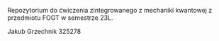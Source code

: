 Repozytorium do ćwiczenia zintegrowanego z mechaniki kwantowej z przedmiotu FOGT w semestrze 23L.

Jakub Grzechnik 325278
